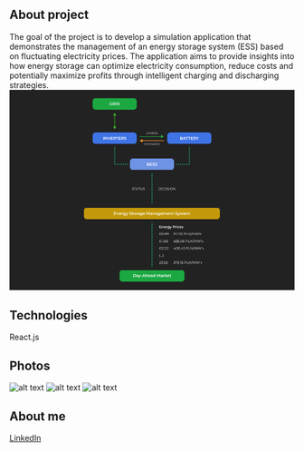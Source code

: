 ## About project

The goal of the project is to develop a simulation application that demonstrates the management of an energy storage system (ESS) based on fluctuating electricity prices. The application aims to provide insights into how energy storage can optimize electricity consumption, reduce costs and potentially maximize profits through intelligent charging and discharging strategies.
![alt text](https://github.com/tomvestido/Energy-Storage-Management-System-ESMS/blob/main/EnergyPricesManagement/photos/project-diagram.PNG)

## Technologies

React.js

## Photos

![alt text](https://github.com/tomvestido/Energy-Storage-Management-System-ESMS/blob/main/EnergyPricesManagement/photos/dark-mode.PNG)
![alt text](https://github.com/tomvestido/Energy-Storage-Management-System-ESMS/blob/main/EnergyPricesManagement/photos/light-mode.PNG)
![alt text](https://github.com/tomvestido/Energy-Storage-Management-System-ESMS/blob/main/EnergyPricesManagement/photos/edit-mode.PNG)

## About me

[LinkedIn](https://www.linkedin.com/in/tomasz-kiecka/)

